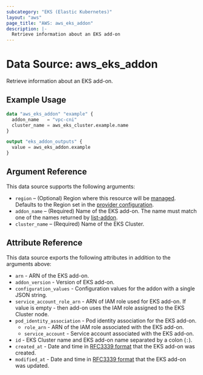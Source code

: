 ```yaml
---
subcategory: "EKS (Elastic Kubernetes)"
layout: "aws"
page_title: "AWS: aws_eks_addon"
description: |-
  Retrieve information about an EKS add-on
---
```


# Data Source: aws_eks_addon

Retrieve information about an EKS add-on.

## Example Usage

```terraform
data "aws_eks_addon" "example" {
  addon_name   = "vpc-cni"
  cluster_name = aws_eks_cluster.example.name
}

output "eks_addon_outputs" {
  value = aws_eks_addon.example
}
```

## Argument Reference

This data source supports the following arguments:

* `region` – (Optional) Region where this resource will be [managed](https://docs.aws.amazon.com/general/latest/gr/rande.html#regional-endpoints). Defaults to the Region set in the [provider configuration](https://registry.terraform.io/providers/hashicorp/aws/latest/docs#aws-configuration-reference).
* `addon_name` – (Required) Name of the EKS add-on. The name must match one of
  the names returned by [list-addon](https://docs.aws.amazon.com/cli/latest/reference/eks/list-addons.html).
* `cluster_name` – (Required) Name of the EKS Cluster.

## Attribute Reference

This data source exports the following attributes in addition to the arguments above:

* `arn` - ARN of the EKS add-on.
* `addon_version` - Version of EKS add-on.
* `configuration_values` - Configuration values for the addon with a single JSON string.
* `service_account_role_arn` - ARN of IAM role used for EKS add-on. If value is empty -
  then add-on uses the IAM role assigned to the EKS Cluster node.
* `pod_identity_association` - Pod identity association for the EKS add-on.
    * `role_arn` - ARN of the IAM role associated with the EKS add-on.
    * `service_account` - Service account associated with the EKS add-on.
* `id` - EKS Cluster name and EKS add-on name separated by a colon (`:`).
* `created_at` - Date and time in [RFC3339 format](https://tools.ietf.org/html/rfc3339#section-5.8) that the EKS add-on was created.
* `modified_at` - Date and time in [RFC3339 format](https://tools.ietf.org/html/rfc3339#section-5.8) that the EKS add-on was updated.
